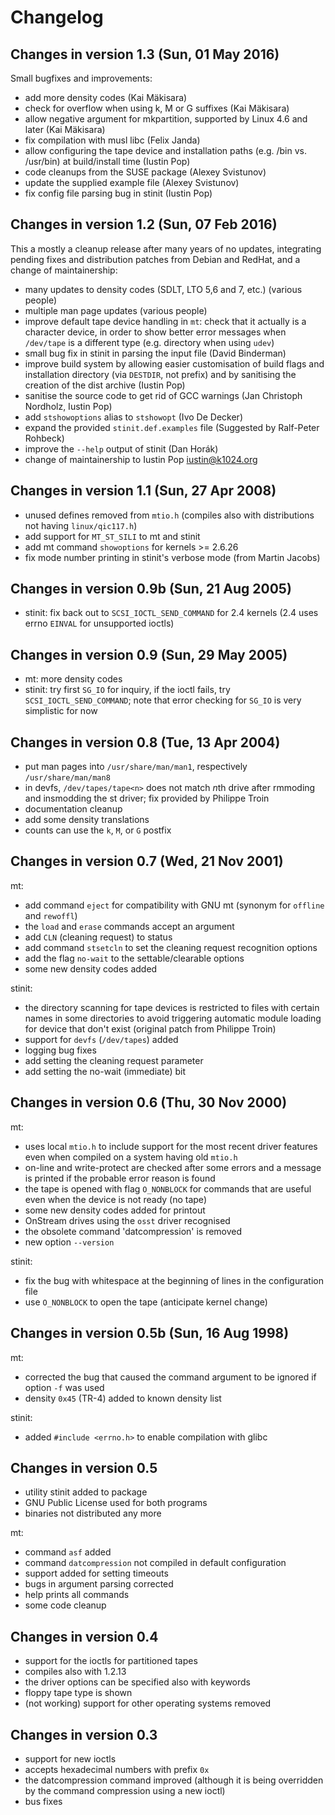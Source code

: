 # Changelog

## Changes in version 1.3 (Sun, 01 May 2016)

Small bugfixes and improvements:

- add more density codes (Kai Mäkisara)
- check for overflow when using k, M or G suffixes (Kai Mäkisara)
- allow negative argument for mkpartition, supported by Linux 4.6 and
  later (Kai Mäkisara)
- fix compilation with musl libc (Felix Janda)
- allow configuring the tape device and installation paths (e.g. /bin
  vs. /usr/bin) at build/install time (Iustin Pop)
- code cleanups from the SUSE package (Alexey Svistunov)
- update the supplied example file (Alexey Svistunov)
- fix config file parsing bug in stinit (Iustin Pop)

## Changes in version 1.2 (Sun, 07 Feb 2016)

This a mostly a cleanup release after many years of no updates,
integrating pending fixes and distribution patches from Debian and
RedHat, and a change of maintainership:

- many updates to density codes (SDLT, LTO 5,6 and 7, etc.) (various
  people)
- multiple man page updates (various people)
- improve default tape device handling in `mt`: check that it actually
  is a character device, in order to show better error messages when
  `/dev/tape` is a different type (e.g. directory when using `udev`)
- small bug fix in stinit in parsing the input file (David Binderman)
- improve build system by allowing easier customisation of build flags
  and installation directory (via `DESTDIR`, not prefix) and by
  sanitising the creation of the dist archive (Iustin Pop)
- sanitise the source code to get rid of GCC warnings (Jan Christoph
  Nordholz, Iustin Pop)
- add `stshowoptions` alias to `stshowopt` (Ivo De Decker)
- expand the provided `stinit.def.examples` file (Suggested by
  Ralf-Peter Rohbeck)
- improve the `--help` output of stinit (Dan Horák)
- change of maintainership to Iustin Pop <iustin@k1024.org>

## Changes in version 1.1 (Sun, 27 Apr 2008)

- unused defines removed from `mtio.h` (compiles also with
  distributions not having `linux/qic117.h`)
- add support for `MT_ST_SILI` to mt and stinit
- add mt command `showoptions` for kernels >= 2.6.26
- fix mode number printing in stinit's verbose mode (from Martin Jacobs)

## Changes in version 0.9b (Sun, 21 Aug 2005)

- stinit: fix back out to `SCSI_IOCTL_SEND_COMMAND` for 2.4 kernels
  (2.4 uses errno `EINVAL` for unsupported ioctls)

## Changes in version 0.9 (Sun, 29 May 2005)

- mt: more density codes
- stinit: try first `SG_IO` for inquiry, if the ioctl fails, try
  `SCSI_IOCTL_SEND_COMMAND`; note that error checking for `SG_IO` is
  very simplistic for now

## Changes in version 0.8 (Tue, 13 Apr 2004)

- put man pages into `/usr/share/man/man1`, respectively
  `/usr/share/man/man8`
- in devfs, `/dev/tapes/tape<n>` does not match *n*th drive after
  rmmoding and insmodding the st driver; fix provided by Philippe
  Troin
- documentation cleanup
- add some density translations
- counts can use the `k`, `M`, or `G` postfix

## Changes in version 0.7 (Wed, 21 Nov 2001)

mt:

- add command `eject` for compatibility with GNU mt (synonym for
  `offline` and `rewoffl`)
- the `load` and `erase` commands accept an argument
- add `CLN` (cleaning request) to status
- add command `stsetcln` to set the cleaning request recognition options
- add the flag `no-wait` to the settable/clearable options
- some new density codes added

stinit:

- the directory scanning for tape devices is restricted to files with
  certain names in some directories to avoid triggering automatic
  module loading for device that don't exist (original patch from
  Philippe Troin)
- support for `devfs` (`/dev/tapes`) added
- logging bug fixes
- add setting the cleaning request parameter
- add setting the no-wait (immediate) bit

## Changes in version 0.6 (Thu, 30 Nov 2000)

mt:

- uses local `mtio.h` to include support for the most recent driver
  features even when compiled on a system having old `mtio.h`
- on-line and write-protect are checked after some errors and a
  message is printed if the probable error reason is found
- the tape is opened with flag `O_NONBLOCK` for commands that are
  useful even when the device is not ready (no tape)
- some new density codes added for printout
- OnStream drives using the `osst` driver recognised
- the obsolete command 'datcompression' is removed
- new option `--version`

stinit:

- fix the bug with whitespace at the beginning of lines in the
  configuration file
- use `O_NONBLOCK` to open the tape (anticipate kernel change)

## Changes in version 0.5b (Sun, 16 Aug 1998)

mt:

- corrected the bug that caused the command argument to be ignored if
  option `-f` was used
- density `0x45` (TR-4) added to known density list

stinit:

- added `#include <errno.h>` to enable compilation with glibc

## Changes in version 0.5

- utility stinit added to package
- GNU Public License used for both programs
- binaries not distributed any more

mt:

- command `asf` added
- command `datcompression` not compiled in default configuration
- support added for setting timeouts
- bugs in argument parsing corrected
- help prints all commands
- some code cleanup

## Changes in version 0.4

- support for the ioctls for partitioned tapes
- compiles also with 1.2.13
- the driver options can be specified also with keywords
- floppy tape type is shown
- (not working) support for other operating systems removed

## Changes in version 0.3

- support for new ioctls
- accepts hexadecimal numbers with prefix `0x`
- the datcompression command improved (although it is being overridden
  by the command compression using a new ioctl)
- bus fixes
